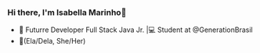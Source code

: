 ### Hi there, I'm Isabella Marinho🌙

- 📌 Futurre Developer Full Stack Java Jr. |💻 Student at @GenerationBrasil
- 📌(Ela/Dela, She/Her)

